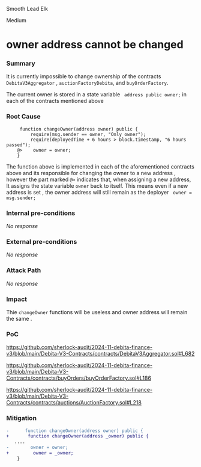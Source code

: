 Smooth Lead Elk

Medium

# owner address cannot be changed

### Summary

It is currently impossible to change ownership of the contracts  `DebitaV3Aggregator` , `auctionFactoryDebita`, and  `buyOrderFactory`. 

The current owner is stored in a state variable ` address public owner;` in each of the contracts mentioned above

### Root Cause

```solidity
     function changeOwner(address owner) public {
         require(msg.sender == owner, "Only owner");
         require(deployedTime + 6 hours > block.timestamp, "6 hours passed");
    @>    owner = owner;
    }
```
The function above is implemented in each of the aforementioned contracts above and its responsible for changing the owner to a new address  , however  the part marked  `@>` indicates that, when assigning a new address, It assigns the state  variable `owner`    back to itself.  This means even if a new address is set ,  the owner address will still remain as the deployer  ` owner = msg.sender;`

### Internal pre-conditions

_No response_

### External pre-conditions

_No response_

### Attack Path

_No response_

### Impact

Thie `changeOwner` functions will be useless and owner address will remain the same .

### PoC

https://github.com/sherlock-audit/2024-11-debita-finance-v3/blob/main/Debita-V3-Contracts/contracts/DebitaV3Aggregator.sol#L682

https://github.com/sherlock-audit/2024-11-debita-finance-v3/blob/main/Debita-V3-Contracts/contracts/buyOrders/buyOrderFactory.sol#L186


https://github.com/sherlock-audit/2024-11-debita-finance-v3/blob/main/Debita-V3-Contracts/contracts/auctions/AuctionFactory.sol#L218

### Mitigation

```diff
-      function changeOwner(address owner) public {
+       function changeOwner(address _owner) public {
   ....
-        owner = owner;
+         owner = _owner;
    }
 ```
